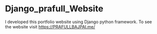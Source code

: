 # Django_prafull_Website
I developed this portfolio website using Django python framework. To see the website visit https://PRAFULLBAJPAI.me/
